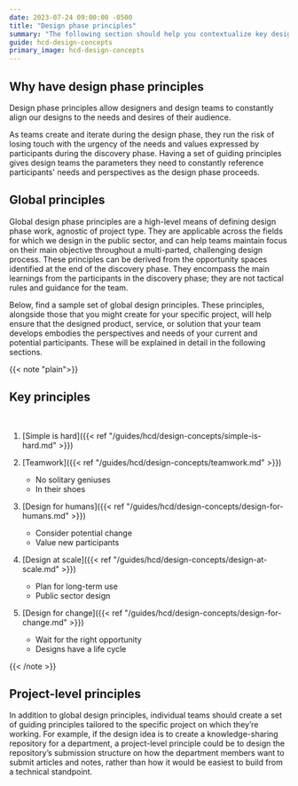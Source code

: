 ```yaml
---
date: 2023-07-24 09:00:00 -0500
title: "Design phase principles"
summary: "The following section should help you contextualize key design phase principles"
guide: hcd-design-concepts
primary_image: hcd-design-concepts
---
```


## Why have design phase principles

Design phase principles allow designers and design teams to constantly align our designs to the needs and desires of their audience. 

As teams create and iterate during the design phase, they run the risk of losing touch with the urgency of the needs and values expressed by participants during the discovery phase. Having a set of guiding principles gives design teams the parameters they need to constantly reference participants' needs and perspectives as the design phase proceeds.


## Global principles

Global design phase principles are a high-level means of defining design phase work, agnostic of project type. They are applicable across the fields for which we design in the public sector, and can help teams maintain focus on their main objective throughout a multi-parted, challenging design process. These principles can be derived from the opportunity spaces identified at the end of the discovery phase. They encompass the main learnings from the participants in the discovery phase; they are not tactical rules and guidance for the team.

Below, find a sample set of global design principles. These principles, alongside those that you might create for your specific project, will help ensure that the designed product, service, or solution that your team develops embodies the perspectives and needs of your current and potential participants. These will be explained in detail in the following sections.

{{< note "plain">}}
## Key principles
<br/>

1. [Simple is hard]({{< ref "/guides/hcd/design-concepts/simple-is-hard.md" >}})

2. [Teamwork]({{< ref "/guides/hcd/design-concepts/teamwork.md" >}})

   - No solitary geniuses
   - In their shoes

3. [Design for humans]({{< ref "/guides/hcd/design-concepts/design-for-humans.md" >}})

   - Consider potential change
   - Value new participants

4. [Design at scale]({{< ref "/guides/hcd/design-concepts/design-at-scale.md" >}})

   - Plan for long-term use
   - Public sector design

5. [Design for change]({{< ref "/guides/hcd/design-concepts/design-for-change.md" >}})

   - Wait for the right opportunity
   - Designs have a life cycle

{{< /note >}}


## Project-level principles

In addition to global design principles, individual teams should create a set of guiding principles tailored to the specific project on which they’re working. For example, if the design idea is to create a knowledge-sharing repository for a department, a project-level principle could be to design the repository’s submission structure on how the department members want to submit articles and notes, rather than how it would be easiest to build from a technical standpoint.
